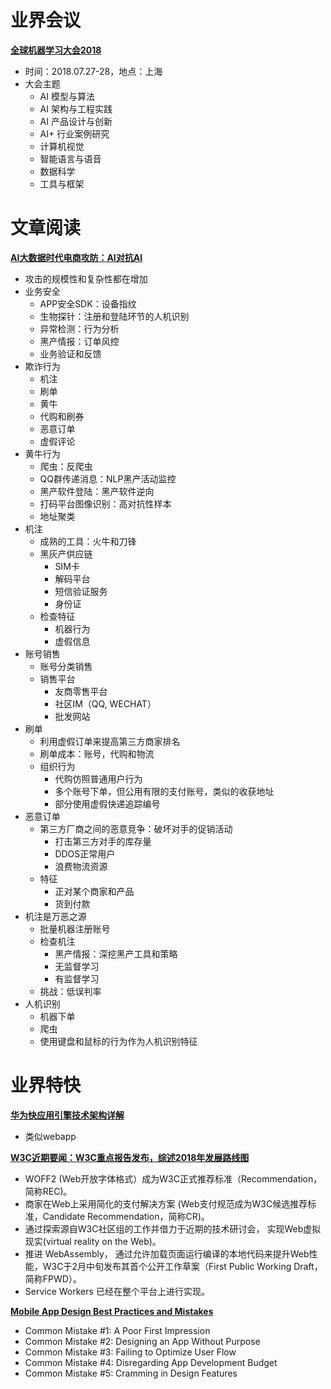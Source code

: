 ﻿# 业界会议

[**全球机器学习大会2018**](http://ml-summit.org/)
* 时间：2018.07.27-28，地点：上海
* 大会主题
   * AI 模型与算法
   * AI 架构与工程实践
   * AI 产品设计与创新
   * AI+ 行业案例研究
   * 计算机视觉
   * 智能语言与语音
   * 数据科学
   * 工具与框架


# 文章阅读

[**AI大数据时代电商攻防：AI对抗AI**](https://ppt.geekbang.org/list/qconbj2018)
* 攻击的规模性和复杂性都在增加
* 业务安全
   * APP安全SDK：设备指纹
   * 生物探针：注册和登陆环节的人机识别
   * 异常检测：行为分析
   * 黑产情报：订单风控
   * 业务验证和反馈
* 欺诈行为
   * 机注
   * 刷单
   * 黄牛
   * 代购和刷券
   * 恶意订单
   * 虚假评论
* 黄牛行为
   * 爬虫：反爬虫
   * QQ群传递消息：NLP黑产活动监控
   * 黑产软件登陆：黑产软件逆向
   * 打码平台图像识别：高对抗性样本
   * 地址聚类
* 机注
   * 成熟的工具：火牛和刀锋
   * 黑灰产供应链
      * SIM卡
      * 解码平台
      * 短信验证服务
      * 身份证
   * 检查特征
      * 机器行为
      * 虚假信息
* 账号销售
   * 账号分类销售
   * 销售平台
      * 友商零售平台
      * 社区IM（QQ, WECHAT）
      * 批发网站
* 刷单
   * 利用虚假订单来提高第三方商家排名
   * 刷单成本：账号，代购和物流
   * 组织行为
      * 代购仿照普通用户行为
      * 多个账号下单，但公用有限的支付账号，类似的收获地址
      * 部分使用虚假快递追踪编号
* 恶意订单
   * 第三方厂商之间的恶意竞争：破坏对手的促销活动
      * 打击第三方对手的库存量
      * DDOS正常用户
      * 浪费物流资源
   * 特征
      * 正对某个商家和产品
      * 货到付款
* 机注是万恶之源
   * 批量机器注册账号
   * 检查机注
      * 黑产情报：深挖黑产工具和策略
      * 无监督学习
      * 有监督学习
   * 挑战：低误判率
* 人机识别
   * 机器下单
   * 爬虫
   * 使用键盘和鼠标的行为作为人机识别特征


# 业界特快


[**华为快应用引擎技术架构详解**](https://mp.weixin.qq.com/s/JdNJifhpkGzd0VpLZhN6Eg)
* 类似webapp


[**W3C近期要闻：W3C重点报告发布，综述2018年发展路线图**](https://mp.weixin.qq.com/s/o0EnLmcCX1FvjIe3NbutJA)
* WOFF2 (Web开放字体格式）成为W3C正式推荐标准（Recommendation，简称REC)。
* 商家在Web上采用简化的支付解决方案 (Web支付规范成为W3C候选推荐标准，Candidate Recommendation，简称CR)。
* 通过探索源自W3C社区组的工作并借力于近期的技术研讨会， 实现Web虚拟现实(virtual reality on the Web)。
* 推进 WebAssembly， 通过允许加载页面运行编译的本地代码来提升Web性能，W3C于2月中旬发布其首个公开工作草案（First Public Working Draft，简称FPWD）。
* Service Workers 已经在整个平台上进行实现。


[**Mobile App Design Best Practices and Mistakes**](https://www.toptal.com/designers/mobile/mobile-app-design-mistakes)
* Common Mistake #1: A Poor First Impression
* Common Mistake #2: Designing an App Without Purpose
* Common Mistake #3: Failing to Optimize User Flow
* Common Mistake #4: Disregarding App Development Budget
* Common Mistake #5: Cramming in Design Features
